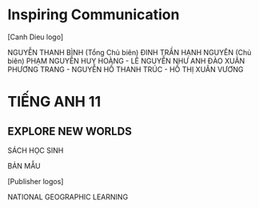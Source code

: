 # Inspiring Communication

[Canh Dieu logo]

NGUYỄN THANH BÌNH (Tổng Chủ biên)
ĐINH TRẦN HẠNH NGUYÊN (Chủ biên)
PHẠM NGUYỄN HUY HOÀNG - LÊ NGUYỄN NHƯ ANH
ĐÀO XUÂN PHƯƠNG TRANG - NGUYỄN HỒ THANH TRÚC - HỒ THỊ XUÂN VƯƠNG

# TIẾNG ANH 11

## EXPLORE NEW WORLDS

SÁCH HỌC SINH

BẢN MẪU

[Publisher logos]

NATIONAL GEOGRAPHIC LEARNING